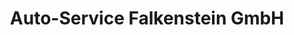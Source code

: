 ---
title: "Auto-Service Falkenstein GmbH"
url: /falkenstein-vogtl/auto-service-falkenstein-gmbh/
shop: Autohaus
---